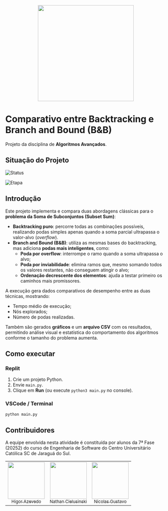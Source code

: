<p align="center">
    <img loading="lazy" src="https://files.engaged.com.br/5db0810e95b4f900077e887e/account/5db0810e95b4f900077e887e/xMCS8NFKTMqwhefy8WLd_catolica-horizontal.png" width="300">
</p>

# Comparativo entre Backtracking e Branch and Bound (B&B)
Projeto da disciplina de **Algoritmos Avançados**.

## Situação do Projeto
![Status](https://img.shields.io/badge/Status-Finalizado-green)

![Etapa](https://img.shields.io/badge/Etapa-N2-green)

## Introdução

Este projeto implementa e compara duas abordagens clássicas para o **problema da Soma de Subconjuntos (Subset Sum)**:

- **Backtracking puro**: percorre todas as combinações possíveis, realizando podas simples apenas quando a soma parcial ultrapassa o valor-alvo (*overflow*).
- **Branch and Bound (B&B)**: utiliza as mesmas bases do backtracking, mas adiciona **podas mais inteligentes**, como:
  - **Poda por overflow**: interrompe o ramo quando a soma ultrapassa o alvo;
  - **Poda por inviabilidade**: elimina ramos que, mesmo somando todos os valores restantes, não conseguem atingir o alvo;
  - **Ordenação decrescente dos elementos**: ajuda a testar primeiro os caminhos mais promissores.

A execução gera dados comparativos de desempenho entre as duas técnicas, mostrando:
- Tempo médio de execução;
- Nós explorados;
- Número de podas realizadas.

Também são gerados **gráficos** e um **arquivo CSV** com os resultados, permitindo análise visual e estatística do comportamento dos algoritmos conforme o tamanho do problema aumenta.

## Como executar

### Replit
1. Crie um projeto Python.
2. Envie `main.py`.
3. Clique em **Run** (ou execute `python3 main.py` no console).

### VSCode / Terminal
```bash
python main.py
```

## Contribuidores
A equipe envolvida nesta atividade é constituída por alunos da 7ª Fase (20252) do curso de Engenharia de Software do Centro Universitário Católica SC de Jaraguá do Sul.

<div align="center">
<table>
  <tr>
    <td align="center"><a href="https://github.com/HigorAz"><img loading="lazy" src="https://avatars.githubusercontent.com/u/141787745?v=4" width="115"><br><sub>Higor Azevedo</sub></a></td>
    <td align="center"><a href="https://github.com/AoiteFoca"><img loading="lazy" src="https://avatars.githubusercontent.com/u/141975272?v=4" width="115"><br><sub>Nathan Cielusinski</sub></a></td>
    <td align="center"><a href="https://github.com/MrNicolass"><img loading="lazy" src="https://avatars.githubusercontent.com/u/80847876?v=4" width="115"><br><sub>Nicolas Gustavo 
  </tr>
</div>
